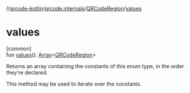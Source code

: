 //[qrcode-kotlin](../../../index.md)/[qrcode.internals](../index.md)/[QRCodeRegion](index.md)/[values](values.md)

# values

[common]\
fun [values](values.md)(): [Array](https://kotlinlang.org/api/latest/jvm/stdlib/kotlin-stdlib/kotlin/-array/index.html)&lt;[QRCodeRegion](index.md)&gt;

Returns an array containing the constants of this enum type, in the order they're declared.

This method may be used to iterate over the constants.
